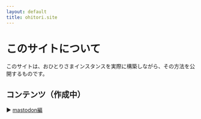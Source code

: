 ```yaml
---
layout: default
title: ohitori.site
---
```


# このサイトについて
このサイトは、おひとりさまインスタンスを実際に構築しながら、その方法を公開するものです。

## コンテンツ（作成中）
:arrow_forward: [mastodon編](./mastodon/index.html)

